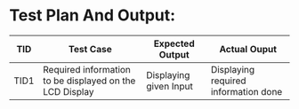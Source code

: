 
# Test Plan And Output:
|TID|Test Case|Expected Output|Actual Ouput|
|---|---------|---------------|------------|
|TID1|Required information to be displayed on the LCD Display|Displaying given Input|Displaying required information done| 

